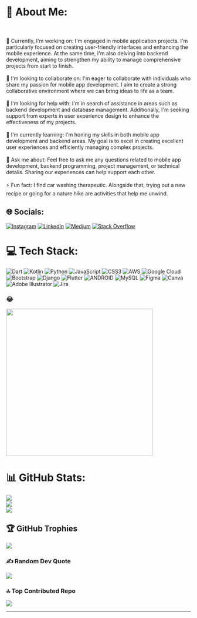 # 💫 About Me:
<br><br>🔭 Currently, I'm working on: I'm engaged in mobile application projects. I'm particularly focused on creating user-friendly interfaces and enhancing the mobile experience. At the same time, I'm also delving into backend development, aiming to strengthen my ability to manage comprehensive projects from start to finish.<br><br>👯 I'm looking to collaborate on: I'm eager to collaborate with individuals who share my passion for mobile app development. I aim to create a strong collaborative environment where we can bring ideas to life as a team.<br><br>🤝 I'm looking for help with: I'm in search of assistance in areas such as backend development and database management. Additionally, I'm seeking support from experts in user experience design to enhance the effectiveness of my projects.<br><br>🌱 I'm currently learning: I'm honing my skills in both mobile app development and backend areas. My goal is to excel in creating excellent user experiences and efficiently managing complex projects.<br><br>💬 Ask me about: Feel free to ask me any questions related to mobile app development, backend programming, project management, or technical details. Sharing our experiences can help support each other.<br><br>⚡ Fun fact: I find car washing therapeutic. Alongside that, trying out a new recipe or going for a nature hike are activities that help me unwind.


## 🌐 Socials:
[![Instagram](https://img.shields.io/badge/Instagram-%23E4405F.svg?logo=Instagram&logoColor=white)](https://instagram.com/sonmerzt) [![LinkedIn](https://img.shields.io/badge/LinkedIn-%230077B5.svg?logo=linkedin&logoColor=white)](https://linkedin.com/in/https://www.linkedin.com/in/mert-s%C3%B6nmez-83b889246/?originalSubdomain=tr) [![Medium](https://img.shields.io/badge/Medium-12100E?logo=medium&logoColor=white)](https://medium.com/@@snmz.mert) [![Stack Overflow](https://img.shields.io/badge/-Stackoverflow-FE7A16?logo=stack-overflow&logoColor=white)](https://stackoverflow.com/users/https://stackoverflow.com/users/22313992/snmztony?tab=profile) 

# 💻 Tech Stack:
![Dart](https://img.shields.io/badge/dart-%230175C2.svg?style=for-the-badge&logo=dart&logoColor=white) ![Kotlin](https://img.shields.io/badge/kotlin-%230095D5.svg?style=for-the-badge&logo=kotlin&logoColor=white) ![Python](https://img.shields.io/badge/python-3670A0?style=for-the-badge&logo=python&logoColor=ffdd54) ![JavaScript](https://img.shields.io/badge/javascript-%23323330.svg?style=for-the-badge&logo=javascript&logoColor=%23F7DF1E) ![CSS3](https://img.shields.io/badge/css3-%231572B6.svg?style=for-the-badge&logo=css3&logoColor=white) ![AWS](https://img.shields.io/badge/AWS-%23FF9900.svg?style=for-the-badge&logo=amazon-aws&logoColor=white) ![Google Cloud](https://img.shields.io/badge/Google%20Cloud-%234285F4.svg?style=for-the-badge&logo=google-cloud&logoColor=white) ![Bootstrap](https://img.shields.io/badge/bootstrap-%23563D7C.svg?style=for-the-badge&logo=bootstrap&logoColor=white) ![Django](https://img.shields.io/badge/django-%23092E20.svg?style=for-the-badge&logo=django&logoColor=white) ![Flutter](https://img.shields.io/badge/Flutter-%2302569B.svg?style=for-the-badge&logo=Flutter&logoColor=white) ![ANDROID](https://img.shields.io/badge/android-%2320232a.svg?style=for-the-badge&logo=android&logoColor=%a4c639) ![MySQL](https://img.shields.io/badge/mysql-%2300f.svg?style=for-the-badge&logo=mysql&logoColor=white) 	![Figma](https://img.shields.io/badge/figma-%23F24E1E.svg?style=for-the-badge&logo=figma&logoColor=white) ![Canva](https://img.shields.io/badge/Canva-%2300C4CC.svg?style=for-the-badge&logo=Canva&logoColor=white) ![Adobe Illustrator](https://img.shields.io/badge/adobeillustrator-%23FF9A00.svg?style=for-the-badge&logo=adobeillustrator&logoColor=white) ![Jira](https://img.shields.io/badge/jira-%230A0FFF.svg?style=for-the-badge&logo=jira&logoColor=white)

### 😂 
<img src='https://randommeme-five.vercel.app/' style="height: 400px;"/>

# 📊 GitHub Stats:
![](https://github-readme-stats.vercel.app/api?username=SnmzTony&theme=dark&hide_border=false&include_all_commits=false&count_private=false)<br/>
![](https://github-readme-streak-stats.herokuapp.com/?user=SnmzTony&theme=dark&hide_border=false)<br/>
![](https://github-readme-stats.vercel.app/api/top-langs/?username=SnmzTony&theme=dark&hide_border=false&include_all_commits=false&count_private=false&layout=compact)

## 🏆 GitHub Trophies
![](https://github-profile-trophy.vercel.app/?username=SnmzTony&theme=onedark&no-frame=false&no-bg=true&margin-w=4)

### ✍️ Random Dev Quote
![](https://quotes-github-readme.vercel.app/api?type=horizontal&theme=merko)

### 🔝 Top Contributed Repo
![](https://github-contributor-stats.vercel.app/api?username=SnmzTony&limit=5&theme=dark&combine_all_yearly_contributions=true)



---

